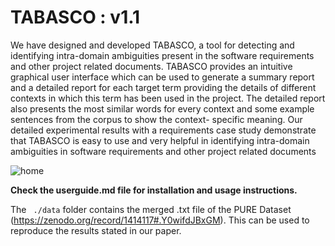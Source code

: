 # TABASCO : v1.1
We have designed and developed TABASCO, a tool for detecting and identifying intra-domain ambiguities present in the software requirements and other project related documents. TABASCO provides an intuitive graphical user interface which can be used to generate a summary report and a detailed report for each target term providing the details of different contexts in which this term has been used in the project. The detailed report also presents the most similar words for every context and some example sentences from the corpus to show the context- specific meaning. Our detailed experimental results with a requirements case study demonstrate that TABASCO is easy to use and very helpful in identifying intra-domain ambiguities in software requirements and other project related documents

![home](https://user-images.githubusercontent.com/93342024/194392001-68f3a2da-e44c-4386-83e4-2f510db101a6.png)

**Check the userguide.md file for installation and usage instructions.**

The ``` ./data``` folder contains the merged .txt file of the PURE Dataset (https://zenodo.org/record/1414117#.Y0wifdJBxGM). This can be used to reproduce the results stated in our paper.

